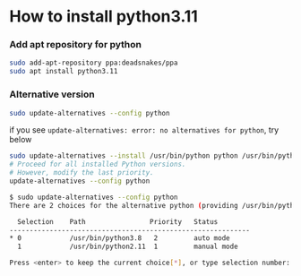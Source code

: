 # How to install python3.11


### Add apt repository for python
```bash
sudo add-apt-repository ppa:deadsnakes/ppa
sudo apt install python3.11
```

### Alternative version
```bash
sudo update-alternatives --config python
```

if you see `update-alternatives: error: no alternatives for python`, try below

```bash
sudo update-alternatives --install /usr/bin/python python /usr/bin/python3.11 1
# Proceed for all installed Python versions.
# However, modify the last priority.
update-alternatives --config python
```

```bash
$ sudo update-alternatives --config python
There are 2 choices for the alternative python (providing /usr/bin/python).

  Selection    Path                Priority   Status
------------------------------------------------------------
* 0            /usr/bin/python3.8   2         auto mode
  1            /usr/bin/python2.11  1         manual mode

Press <enter> to keep the current choice[*], or type selection number: 1
```
